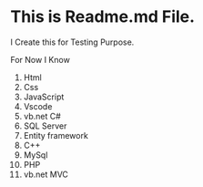 # This is Readme.md File.
I Create this for Testing Purpose.

For Now I Know
1. Html
1. Css
1. JavaScript
1. Vscode
1. vb.net C#
1. SQL Server 
1. Entity framework
1. C++
1. MySql
1. PHP
1. vb.net MVC
